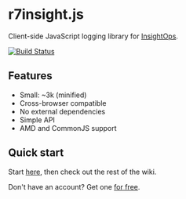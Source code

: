 r7insight.js
=====

Client-side JavaScript logging library for [InsightOps](https://www.rapid7.com/solutions/it-operations/).

[![Build Status](https://travis-ci.org/rapid7/r7insight_js.png?branch=master)](https://travis-ci.org/rapid7/r7insight_js)

Features
--------

* Small: ~3k (minified)
* Cross-browser compatible
* No external dependencies
* Simple API
* AMD and CommonJS support

Quick start
-----------

Start [here](https://github.com/rapid7/r7insight_js/wiki/Getting-started), then check out the rest of the wiki.

Don't have an account? Get one [for free](https://www.rapid7.com/products/insightops/try/).
